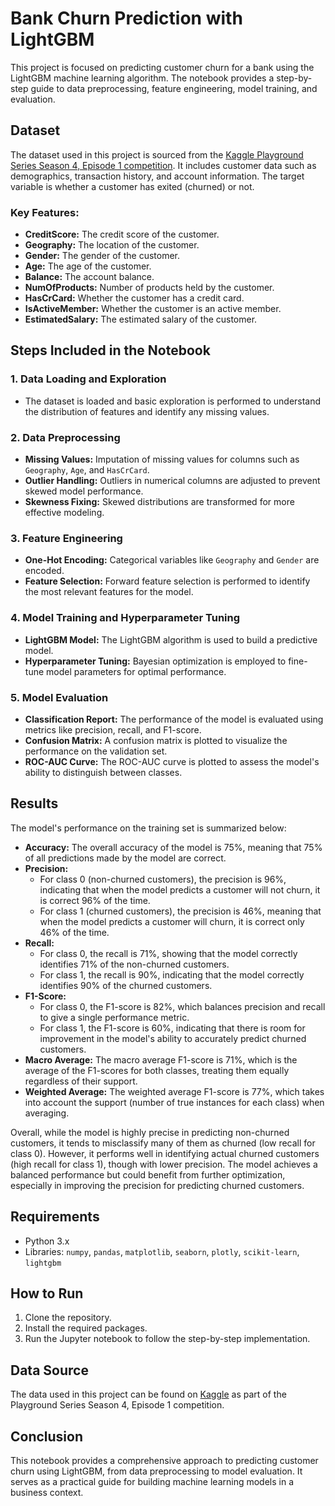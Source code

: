 # Bank Churn Prediction with LightGBM

This project is focused on predicting customer churn for a bank using the LightGBM machine learning algorithm. The notebook provides a step-by-step guide to data preprocessing, feature engineering, model training, and evaluation.

## Dataset

The dataset used in this project is sourced from the [Kaggle Playground Series Season 4, Episode 1 competition](https://www.kaggle.com/competitions/playground-series-s4e1). It includes customer data such as demographics, transaction history, and account information. The target variable is whether a customer has exited (churned) or not.

### Key Features:
- **CreditScore:** The credit score of the customer.
- **Geography:** The location of the customer.
- **Gender:** The gender of the customer.
- **Age:** The age of the customer.
- **Balance:** The account balance.
- **NumOfProducts:** Number of products held by the customer.
- **HasCrCard:** Whether the customer has a credit card.
- **IsActiveMember:** Whether the customer is an active member.
- **EstimatedSalary:** The estimated salary of the customer.

## Steps Included in the Notebook

### 1. **Data Loading and Exploration**
   - The dataset is loaded and basic exploration is performed to understand the distribution of features and identify any missing values.

### 2. **Data Preprocessing**
   - **Missing Values:** Imputation of missing values for columns such as `Geography`, `Age`, and `HasCrCard`.
   - **Outlier Handling:** Outliers in numerical columns are adjusted to prevent skewed model performance.
   - **Skewness Fixing:** Skewed distributions are transformed for more effective modeling.

### 3. **Feature Engineering**
   - **One-Hot Encoding:** Categorical variables like `Geography` and `Gender` are encoded.
   - **Feature Selection:** Forward feature selection is performed to identify the most relevant features for the model.

### 4. **Model Training and Hyperparameter Tuning**
   - **LightGBM Model:** The LightGBM algorithm is used to build a predictive model.
   - **Hyperparameter Tuning:** Bayesian optimization is employed to fine-tune model parameters for optimal performance.

### 5. **Model Evaluation**
   - **Classification Report:** The performance of the model is evaluated using metrics like precision, recall, and F1-score.
   - **Confusion Matrix:** A confusion matrix is plotted to visualize the performance on the validation set.
   - **ROC-AUC Curve:** The ROC-AUC curve is plotted to assess the model's ability to distinguish between classes.

## Results

The model's performance on the training set is summarized below:

- **Accuracy:** The overall accuracy of the model is 75%, meaning that 75% of all predictions made by the model are correct.
- **Precision:** 
  - For class 0 (non-churned customers), the precision is 96%, indicating that when the model predicts a customer will not churn, it is correct 96% of the time.
  - For class 1 (churned customers), the precision is 46%, meaning that when the model predicts a customer will churn, it is correct only 46% of the time.
- **Recall:** 
  - For class 0, the recall is 71%, showing that the model correctly identifies 71% of the non-churned customers.
  - For class 1, the recall is 90%, indicating that the model correctly identifies 90% of the churned customers.
- **F1-Score:** 
  - For class 0, the F1-score is 82%, which balances precision and recall to give a single performance metric.
  - For class 1, the F1-score is 60%, indicating that there is room for improvement in the model's ability to accurately predict churned customers.
- **Macro Average:** The macro average F1-score is 71%, which is the average of the F1-scores for both classes, treating them equally regardless of their support.
- **Weighted Average:** The weighted average F1-score is 77%, which takes into account the support (number of true instances for each class) when averaging.

Overall, while the model is highly precise in predicting non-churned customers, it tends to misclassify many of them as churned (low recall for class 0). However, it performs well in identifying actual churned customers (high recall for class 1), though with lower precision. The model achieves a balanced performance but could benefit from further optimization, especially in improving the precision for predicting churned customers.

## Requirements

- Python 3.x
- Libraries: `numpy`, `pandas`, `matplotlib`, `seaborn`, `plotly`, `scikit-learn`, `lightgbm`

## How to Run

1. Clone the repository.
2. Install the required packages.
3. Run the Jupyter notebook to follow the step-by-step implementation.

## Data Source

The data used in this project can be found on [Kaggle](https://www.kaggle.com/competitions/playground-series-s4e1) as part of the Playground Series Season 4, Episode 1 competition.

## Conclusion

This notebook provides a comprehensive approach to predicting customer churn using LightGBM, from data preprocessing to model evaluation. It serves as a practical guide for building machine learning models in a business context.
